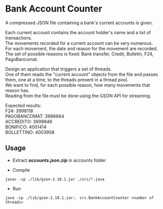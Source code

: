 # Bank Account Counter

A compressed JSON file containing a bank's current accounts is given.

Each current account contains the account holder's name and a list of transactions.<br>
The movements recorded for a current account can be very numerous.<br>
For each movement, the date and reason for the movement are recorded.<br>
The set of possible reasons is fixed: Bank transfer, Credit, Bulletin, F24, PagoBancomat.<br>

Design an application that triggers a set of threads.<br>
One of them reads the "current account" objects from the file and passes them, one at a time, to the threads present in a thread pool.<br>
We want to find, for each possible reason, how many movements that reason has.<br>
Reading from the file must be done using the GSON API for streaming.<br>

Expected results:<br>
F24: 3998118<br>
PAGOBANCOMAT: 3996664<br>
ACCREDITO: 3999846<br>
BONIFICO: 4001414<br>
BOLLETTINO: 4003958<br>

## Usage

- Extract **_accounts.json.zip_** in accounts folder

- Compile

```
javac -cp ./lib/gson-2.10.1.jar ./src/*.java
```

- Run

```
java -cp ./lib/gson-2.10.1.jar:. src.BankAccountCounter <number of threads>
```
